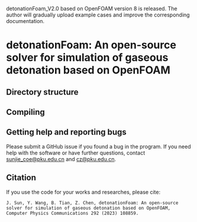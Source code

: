 detonationFoam_V2.0 based on OpenFOAM version 8 is released.
The author will gradually upload example cases and improve the corresponding documentation.


# detonationFoam: An open-source solver for simulation of gaseous detonation based on OpenFOAM

## Directory structure


## Compiling 


## Getting help and reporting bugs
Please submit a GitHub issue if you found a bug in the program. If you need help with the software or have further questions, contact sunjie_coe@pku.edu.cn and cz@pku.edu.cn.

##  Citation
If you use the code for your works and researches, please cite: 

   ```
   J. Sun, Y. Wang, B. Tian, Z. Chen, detonationFoam: An open-source solver for simulation of gaseous detonation based on OpenFOAM, Computer Physics Communications 292 (2023) 108859.
   ```

